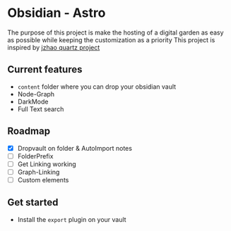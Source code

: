 # Obsidian - Astro

The purpose of this project is make the hosting of a digital garden as easy as possible while keeping the customization as a priority
This project is inspired by [jzhao quartz project](https://quartz.jzhao.xyz/)

## Current features

- `content` folder where you can drop your obsidian vault
- Node-Graph
- DarkMode
- Full Text search

## Roadmap

- [x] Dropvault on folder & AutoImport notes
- [ ] FolderPrefix
- [ ] Get Linking working
- [ ] Graph-Linking
- [ ] Custom elements

## Get started

- Install the `export` plugin on your vault
